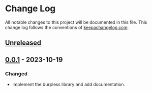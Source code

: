# Change Log
All notable changes to this project will be documented in this file. This change log follows the conventions of [keepachangelog.com](http://keepachangelog.com/).

## [Unreleased]

## [0.0.1] - 2023-10-19
### Changed
- Implement the burpless library and add documentation.

[Unreleased]: https://github.com/danielmiladinov/burpless/compare/0.0.1...HEAD
[0.0.1]: https://github.com/danielmiladinov/burpless/compare/d707508...0.0.1
